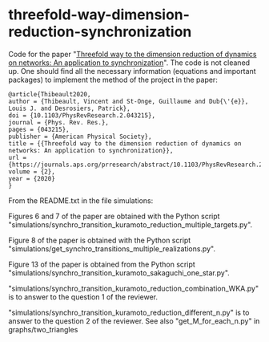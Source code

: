 # threefold-way-dimension-reduction-synchronization
Code for the paper "[Threefold way to the dimension reduction of dynamics on networks: An application to synchronization](https://journals.aps.org/prresearch/abstract/10.1103/PhysRevResearch.2.043215)". The code is not cleaned up. One should find all the necessary information (equations and important packages) to implement the method of the project in the paper:

```
@article{Thibeault2020,
author = {Thibeault, Vincent and St-Onge, Guillaume and Dub{\'{e}}, Louis J. and Desrosiers, Patrick},
doi = {10.1103/PhysRevResearch.2.043215},
journal = {Phys. Rev. Res.},
pages = {043215},
publisher = {American Physical Society},
title = {{Threefold way to the dimension reduction of dynamics on networks: An application to synchronization}},
url = {https://journals.aps.org/prresearch/abstract/10.1103/PhysRevResearch.2.043215},
volume = {2},
year = {2020}
}
```


From the README.txt in the file simulations:

Figures 6 and 7 of the paper are obtained with the Python script "simulations/synchro_transition_kuramoto_reduction_multiple_targets.py".

Figure 8 of the paper is obtained with the Python script "simulations/get_synchro_transitions_multiple_realizations.py".

Figure 13 of the paper is obtained from the Python script "simulations/synchro_transition_kuramoto_sakaguchi_one_star.py".

"simulations/synchro_transition_kuramoto_reduction_combination_WKA.py" is to answer to the question 1 of the reviewer.

"simulations/synchro_transition_kuramoto_reduction_different_n.py" is to answer to the
question 2 of the reviewer. See also "get_M_for_each_n.py" in graphs/two_triangles
